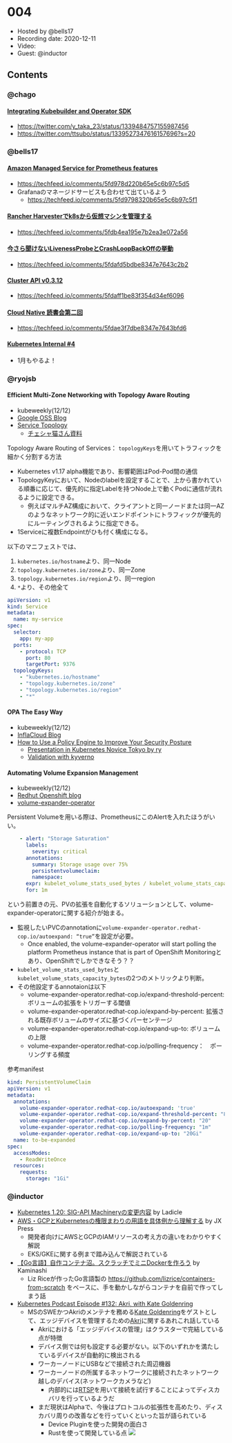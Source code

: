 # 004

- Hosted by @bells17
- Recording date: 2020-12-11
- Video:
- Guest: @inductor

## Contents

### @chago

#### [Integrating Kubebuilder and Operator SDK](https://github.com/kubernetes-sigs/kubebuilder/blob/master/designs/integrating-kubebuilder-and-osdk.md)

- https://twitter.com/y_taka_23/status/1339484757155987456
- https://twitter.com/ttsubo/status/1339527347616157696?s=20


### @bells17

#### [Amazon Managed Service for Prometheus features](https://aws.amazon.com/jp/grafana/)

- https://techfeed.io/comments/5fd978d220b65e5c6b97c5d5
- Grafanaのマネージドサービスも合わせて出ているよう
  - https://techfeed.io/comments/5fd9798320b65e5c6b97c5f1

#### [Rancher Harvesterでk8sから仮想マシンを管理する](https://note.com/ryoma_0923/n/n5dc18f50545a)

- https://techfeed.io/comments/5fdb4ea195e7b2ea3e072a56

#### [今さら聞けないLivenessProbeとCrashLoopBackOffの挙動](https://qiita.com/shmurata/items/01109ae1a5a949e7b8e7)

- https://techfeed.io/comments/5fdafd5bdbe8347e7643c2b2

#### [Cluster API v0.3.12](https://github.com/kubernetes-sigs/cluster-api/releases/tag/v0.3.12)

- https://techfeed.io/comments/5fdaff1be83f354d34ef6096

#### [Cloud Native 読書会第二回](https://docs.google.com/document/d/1beh1cRxaU-Qnu_SS574ANH7-q1aH9gFx3YKs3deND18/edit#)

- https://techfeed.io/comments/5fdae3f7dbe8347e7643bfd6

#### [Kubernetes Internal #4](https://k8sinternal.connpass.com/event/199410)

- 1月もやるよ！

### @ryojsb

#### Efficient Multi-Zone Networking with Topology Aware Routing

- kubeweekly(12/12)
- [Google OSS Blog](https://opensource.googleblog.com/2020/11/kubernetes-efficient-multi-zone.html)
- [Service Topology](https://kubernetes.io/docs/concepts/services-networking/service-topology/)
  - [チェシャ猫さん資料](https://speakerdeck.com/ytaka23/jaws-container-sig-16th)

Topology Aware Routing of Services： `topologyKeys`を用いてトラフィックを細かく分割する方法
  
- Kubernetes v1.17 alpha機能であり、影響範囲はPod-Pod間の通信
- TopologyKeyにおいて、Nodeのlabelを設定することで、上から書かれている順番に応じて、優先的に指定Labelを持つNode上で動くPodに通信が流れるように設定できる。
  - 例えばマルチAZ構成において、クライアントと同一ノードまたは同一AZのようなネットワーク的に近いエンドポイントにトラフィックが優先的にルーティングされるように指定できる。
- 1Serviceに複数Endpointがひも付く構成になる。

以下のマニフェストでは、
1. `kubernetes.io/hostname`より、同一Node
2. `topology.kubernetes.io/zone`より、同一Zone
3. `topology.kubernetes.io/region`より、同一region
4. `*`より、その他全て

```yaml
apiVersion: v1
kind: Service
metadata:
  name: my-service
spec:
  selector:
    app: my-app
  ports:
    - protocol: TCP
      port: 80
      targetPort: 9376
  topologyKeys:
    - "kubernetes.io/hostname"
    - "topology.kubernetes.io/zone"
    - "topology.kubernetes.io/region"
    - "*"
```

#### OPA The Easy Way
- kubeweekly(12/12)
- [InflaCloud Blog](https://www.infracloud.io/blogs/opa-the-easy-way-featuring-styra-das/)
- [How to Use a Policy Engine to Improve Your Security Posture](https://nirmata.com/2020/12/05/how-to-use-a-policy-engine-to-improve-your-security-posture/)
  - [Presentation in Kubernetes Novice Tokyo by ry](https://speakerdeck.com/ry/policy-managershi-sitemita)
  - [Validation with kyverno](https://ryo-xjsbx.hatenablog.com/entry/kyverno)

#### Automating Volume Expansion Management
- kubeweekly(12/12)
- [Redhut Openshift blog](https://www.openshift.com/blog/automating-volume-expansion-management-an-operator-based-approach)
- [volume-expander-operator](https://github.com/redhat-cop/volume-expander-operator)

Persistent Volumeを用いる際は、PrometheusにこのAlertを入れたほうがいい。

```yaml
    - alert: "Storage Saturation"
      labels:
        severity: critical
      annotations:
        summary: Storage usage over 75%
        persistentvolumeclaim: 
        namespace: 
      expr: kubelet_volume_stats_used_bytes / kubelet_volume_stats_capacity_bytes > 0.75
      for: 1m
 ```

という前置きの元、PVの拡張を自動化するソリューションとして、volume-expander-operatorに関する紹介が始まる。

- 監視したいPVCのannotationに`volume-expander-operator.redhat-cop.io/autoexpand: “true”`を設定が必要。
  - Once enabled, the volume-expander-operator will start polling the platform Prometheus instance that is part of OpenShift Monitoringとあり、OpenShiftでしかできなそう？？
- `kubelet_volume_stats_used_bytes`と`kubelet_volume_stats_capacity_bytes`の2つのメトリックより判断。
- その他設定するannotaionは以下
  - volume-expander-operator.redhat-c​​op.io/expand-threshold-percent: ボリュームの拡張をトリガーする閾値
  - volume-expander-operator.redhat-c​​op.io/expand-by-percent: 拡張される既存ボリュームのサイズに基づくパーセンテージ
  - volume-expander-operator.redhat-c​​op.io/expand-up-to: ボリュームの上限
  - volume-expander-operator.redhat-c​​op.io/polling-frequency：　ポーリングする頻度

参考manifest

```yaml
kind: PersistentVolumeClaim
apiVersion: v1
metadata:
  annotations:
    volume-expander-operator.redhat-cop.io/autoexpand: 'true'
    volume-expander-operator.redhat-cop.io/expand-threshold-percent: "85"
    volume-expander-operator.redhat-cop.io/expand-by-percent: "20"
    volume-expander-operator.redhat-cop.io/polling-frequency: "1m"
    volume-expander-operator.redhat-cop.io/expand-up-to: "20Gi"
  name: to-be-expanded
spec:
  accessModes:
    - ReadWriteOnce
  resources:
    requests:
      storage: "1Gi"
```

### @inductor

- [Kubernetes 1.20: SIG-API Machineryの変更内容](https://qiita.com/Ladicle/items/85d0ae2ddd4893ac4ca6) by Ladicle
- [AWS・GCPとKubernetesの権限まわりの用語を具体例から理解する](https://tech.jxpress.net/entry/terms-and-concepts-of-iam-for-aws-and-gcp-and-k8s) by JX Press
  - 開発者向けにAWSとGCPのIAMリソースの考え方の違いをわかりやすく解説
  - EKS/GKEに関する例まで踏み込んで解説されている
- [【Go言語】自作コンテナ沼。スクラッチでミニDockerを作ろう](https://kaminashi-developer.hatenablog.jp/entry/dive-into-swamp-container-scratch) by Kaminashi
  - Liz Riceが作ったGo言語製の https://github.com/lizrice/containers-from-scratch をベースに、手を動かしながらコンテナを自前で作ってしまう話
- [Kubernetes Podcast Episode #132: Akri, with Kate Goldenring](https://kubernetespodcast.com/episode/132-akri/)
  - MSのSWEかつAkriのメンテナを務める[Kate Goldenring](https://twitter.com/KateGoldenring)をゲストとして、エッジデバイスを管理するための[Akri](https://github.com/deislabs/akri)に関するあれこれ話している
    - Akriにおける「エッジデバイスの管理」はクラスターで完結している点が特徴
    - デバイス側では何も設定する必要がない。以下のいずれかを満たしているデバイスが自動的に検出される
    - ワーカーノードにUSBなどで接続された周辺機器
    - ワーカーノードの所属するネットワークに接続されたネットワーク越しのデバイス(ネットワークカメラなど)
      - 内部的には[RTSP](https://en.wikipedia.org/wiki/Real_Time_Streaming_Protocol)を用いて接続を試行することによってディスカバリを行っているようだ
    - まだ現状はAlphaで、今後はプロトコルの拡張性を高めたり、ディスカバリ周りの改善などを行っていくといった旨が語られている
      - Device Pluginを使った開発の面白さ
      - Rustを使って開発している点
![](https://github.com/deislabs/akri/blob/main/docs/media/akri-architecture.svg)
